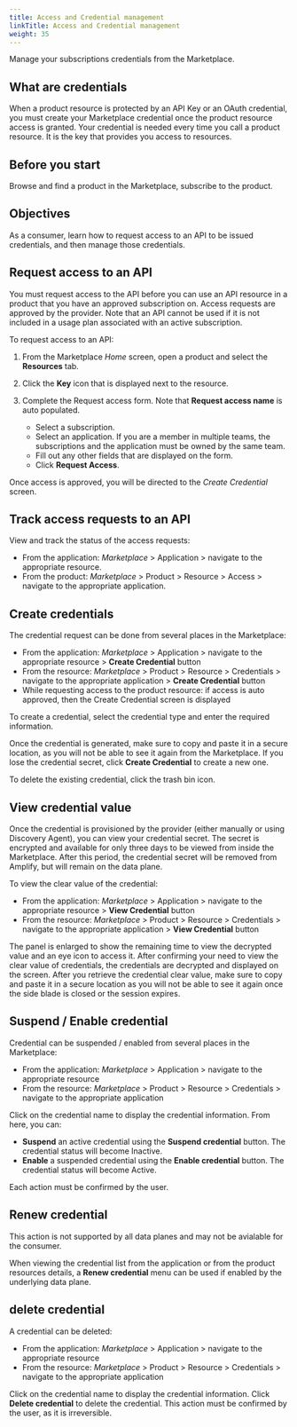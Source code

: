 ```yaml
---
title: Access and Credential management
linkTitle: Access and Credential management
weight: 35
---
```


Manage your subscriptions credentials from the Marketplace.

## What are credentials

When a product resource is protected by an API Key or an OAuth credential, you must create your Marketplace credential once the product resource access is granted. Your credential is needed every time you call a product resource. It is the key that provides you access to resources.

## Before you start

Browse and find a product in the Marketplace, subscribe to the product.

## Objectives

As a consumer, learn how to request access to an API to be issued credentials, and then manage those credentials.

## Request access to an API

You must request access to the API before you can use an API resource in a product that you have an approved subscription on. Access requests are approved by the provider. Note that an API cannot be used if it is not included in a usage plan associated with an active subscription.

To request access to an API:

1. From the Marketplace *Home* screen, open a product and select the **Resources** tab.
2. Click the **Key** icon that is displayed next to the resource.
3. Complete the Request access form. Note that **Request access name** is auto populated.

    * Select a subscription.
    * Select an application. If you are a member in multiple teams, the subscriptions and the application must be owned by the same team.
    * Fill out any other fields that are displayed on the form.
    * Click **Request Access**.

Once access is approved, you will be directed to the *Create Credential* screen.

## Track access requests to an API

View and track the status of the access requests:

* From the application: *Marketplace* > Application > navigate to the appropriate resource.
* From the product: *Marketplace* > Product > Resource > Access > navigate to the appropriate application.

## Create credentials

The credential request can be done from several places in the Marketplace:

* From the application: *Marketplace* > Application > navigate to the appropriate resource > **Create Credential** button
* From the resource: *Marketplace* > Product > Resource > Credentials > navigate to the appropriate application > **Create Credential** button
* While requesting access to the product resource: if access is auto approved, then the Create Credential screen is displayed

To create a credential, select the credential type and enter the required information.

Once the credential is generated, make sure to copy and paste it in a secure location, as you will not be able to see it again from the Marketplace. If you lose the credential secret, click **Create Credential** to create a new one.

To delete the existing credential, click the trash bin icon.

## View credential value

Once the credential is provisioned by the provider (either manually or using Discovery Agent), you can view your credential secret. The secret is encrypted and available for only three days to be viewed from inside the Marketplace. After this period, the credential secret will be removed from Amplify, but will remain on the data plane.

To view the clear value of the credential:

* From the application: *Marketplace* > Application > navigate to the appropriate resource > **View Credential** button
* From the resource: *Marketplace* > Product > Resource > Credentials > navigate to the appropriate application > **View Credential** button

The panel is enlarged to show the remaining time to view the decrypted value and an eye icon to access it. After confirming your need to view the clear value of credentials, the credentials are decrypted and displayed on the screen. After you retrieve the credential clear value, make sure to copy and paste it in a secure location as you will not be able to see it again once the side blade is closed or the session expires.

## Suspend / Enable credential

Credential can be suspended / enabled from several places in the Marketplace:

* From the application: *Marketplace* > Application > navigate to the appropriate resource
* From the resource: *Marketplace* > Product > Resource > Credentials > navigate to the appropriate application

Click on the credential name to display the credential information. From here, you can:

* **Suspend** an active credential using the **Suspend credential** button. The credential status will become Inactive.
* **Enable** a suspended credential using the **Enable credential** button. The credential status will become Active.

Each action must be confirmed by the user.

## Renew credential

This action is not supported by all data planes and may not be avialable for the consumer.

When viewing the credential list from the application or from the product resources details, a **Renew credential** menu can be used if enabled by the underlying data plane.

## delete credential

A credential can be deleted:

* From the application: *Marketplace* > Application > navigate to the appropriate resource
* From the resource: *Marketplace* > Product > Resource > Credentials > navigate to the appropriate application

Click on the credential name to display the credential information. Click **Delete credential** to delete the credential. This action must be confirmed by the user, as it is irreversible.

